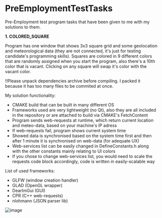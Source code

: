 # PreEmploymentTestTasks
Pre-Employment test program tasks that have been given to me with my solutions to them.


**1. COLORED_SQUARE**

Program has one window that shows 3x3 square grid and some geolocation and meteorological data (they are not connected, it's just for testing candidate's programming skills). Squares are colored in 9 different colors that are randomly assigned when you start the program, also there's a 10th color that is vacant. Clicking on any square will swap it's color with the vacant color.

!!Please unpack dependencies archive before compiling. I packed it because it has too many files to be commited at once.

My solution functionality:
- CMAKE build that can be built in many different OS
- Frameworks used are very lightweight (no Qt), also they are all included in the repository or are attached to build via CMAKE's FetchContent
- Program sends web-requests at runtime, which return current location and meteo-data, based on your machine's IP adress
- If web-requests fail, program shows current system time
- Showed data is synchronised based on the system time first and then after 1 minute it is synchronised on web-data (for adequate UX)
- Web-services list can be easily changed in DefineConstants.h along with the other constants mainly relating to UI colors
- If you chose to change web-services list, you would need to scale the requests code block accordingly, code is written in easily-scalable way

List of used frameworks:
- GLFW (window creation handler)
- GLAD (OpenGL wrapper)
- DearImGui (GUI)
- CPR (C++ web-requests)
- nlohmann (JSON parser lib)

![image](https://github.com/user-attachments/assets/0f1b08ce-07ef-4c65-aef9-2e24cabdb10f)
